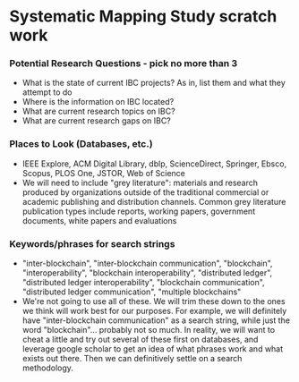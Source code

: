 # Systematic Mapping Study scratch work

### Potential Research Questions - pick no more than 3 
* What is the state of current IBC projects? As in, list them and what they attempt to do
* Where is the information on IBC located?
* What are current research topics on IBC?
* What are current research gaps on IBC?

### Places to Look (Databases, etc.)
* IEEE Explore, ACM Digital Library, dblp, ScienceDirect, Springer, Ebsco, Scopus, PLOS One, JSTOR, Web of Science
* We will need to include "grey literature": materials and research produced by organizations outside of the traditional commercial or academic publishing and distribution channels. Common grey literature publication types include reports, working papers, government documents, white papers and evaluations

### Keywords/phrases for search strings
* "inter-blockchain", "inter-blockchain communication", "blockchain", "interoperability", "blockchain interoperability", "distributed ledger", "distributed ledger interoperability", "blockchain communication", "distributed ledger communication", "multiple blockchains"
* We're not going to use all of these. We will trim these down to the ones we think will work best for our purposes. For example, we will definitely have "inter-blockchain communication" as a search string, while just the word "blockchain"... probably not so much. In reality, we will want to cheat a little and try out several of these first on databases, and leverage google scholar to get an idea of what phrases work and what exists out there. Then we can definitively settle on a search methodology.
